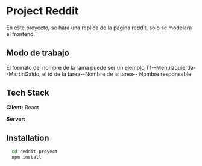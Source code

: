 
# Project Reddit

En este proyecto, se hara una replica de la pagina reddit, solo se modelara el frontend.


## Modo de trabajo

El formato del nombre de la rama puede ser un ejemplo T1--MenuIzquierda--MartinGaido,  el id de la tarea--Nombre de la tarea-- Nombre responsable

## Tech Stack

**Client:** React

**Server:** 


## Installation

```bash
  cd reddit-proyect
  npm install
```
    
